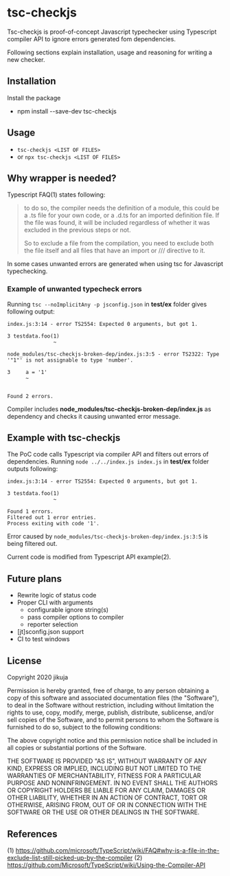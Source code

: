 # tsc-checkjs

Tsc-checkjs is proof-of-concept Javascript typechecker using Typescript compiler API to ignore errors generated fom dependencies.

Following sections explain installation, usage and reasoning for writing a new checker.

## Installation

Install the package

* npm install --save-dev tsc-checkjs

## Usage

* `tsc-checkjs <LIST OF FILES>`
* or `npx tsc-checkjs <LIST OF FILES>`

## Why wrapper is needed?

Typescript FAQ(1) states following: 
> to do so, the compiler needs the definition of a module, this could be a .ts file for your own code, or a .d.ts for an imported  definition file. If the file was found, it will be included regardless of whether it was excluded in the previous steps or not.
> 
>So to exclude a file from the compilation, you need to exclude both the file itself and all files that have an import or /// <reference path="..." /> directive to it.

In some cases unwanted errors are generated when using tsc for Javascript typechecking.

### Example of unwanted typecheck errors

Running `tsc --noImplicitAny -p jsconfig.json` in **test/ex** folder gives following output:

```
index.js:3:14 - error TS2554: Expected 0 arguments, but got 1.

3 testdata.foo(1)
               ~

node_modules/tsc-checkjs-broken-dep/index.js:3:5 - error TS2322: Type '"1"' is not assignable to type 'number'.

3     a = '1'
      ~


Found 2 errors.
```

Compiler includes **node_modules/tsc-checkjs-broken-dep/index.js** as dependency and checks it causing unwanted error message.

## Example with tsc-checkjs

The PoC code calls Typescript via compiler API and filters out errors of dependencies. Running `node ../../index.js index.js` in **test/ex** folder outputs following:

```
index.js:3:14 - error TS2554: Expected 0 arguments, but got 1.

3 testdata.foo(1)
               ~

Found 1 errors.
Filtered out 1 error entries.
Process exiting with code '1'.
```

Error caused by `node_modules/tsc-checkjs-broken-dep/index.js:3:5` is being filtered out.

Current code is modified from Typescript API example(2).

## Future plans

* Rewrite logic of status code
* Proper CLI with arguments
  * configurable ignore string(s)
  * pass compiler options to compiler
  * reporter selection
* [jt]sconfig.json support
* CI to test windows

## License

Copyright 2020 jikuja

Permission is hereby granted, free of charge, to any person obtaining a copy of this software and associated documentation files (the "Software"), to deal in the Software without restriction, including without limitation the rights to use, copy, modify, merge, publish, distribute, sublicense, and/or sell copies of the Software, and to permit persons to whom the Software is furnished to do so, subject to the following conditions:

The above copyright notice and this permission notice shall be included in all copies or substantial portions of the Software.

THE SOFTWARE IS PROVIDED "AS IS", WITHOUT WARRANTY OF ANY KIND, EXPRESS OR IMPLIED, INCLUDING BUT NOT LIMITED TO THE WARRANTIES OF MERCHANTABILITY, FITNESS FOR A PARTICULAR PURPOSE AND NONINFRINGEMENT. IN NO EVENT SHALL THE AUTHORS OR COPYRIGHT HOLDERS BE LIABLE FOR ANY CLAIM, DAMAGES OR OTHER LIABILITY, WHETHER IN AN ACTION OF CONTRACT, TORT OR OTHERWISE, ARISING FROM, OUT OF OR IN CONNECTION WITH THE SOFTWARE OR THE USE OR OTHER DEALINGS IN THE SOFTWARE.

## References

(1) https://github.com/microsoft/TypeScript/wiki/FAQ#why-is-a-file-in-the-exclude-list-still-picked-up-by-the-compiler
(2) https://github.com/Microsoft/TypeScript/wiki/Using-the-Compiler-API